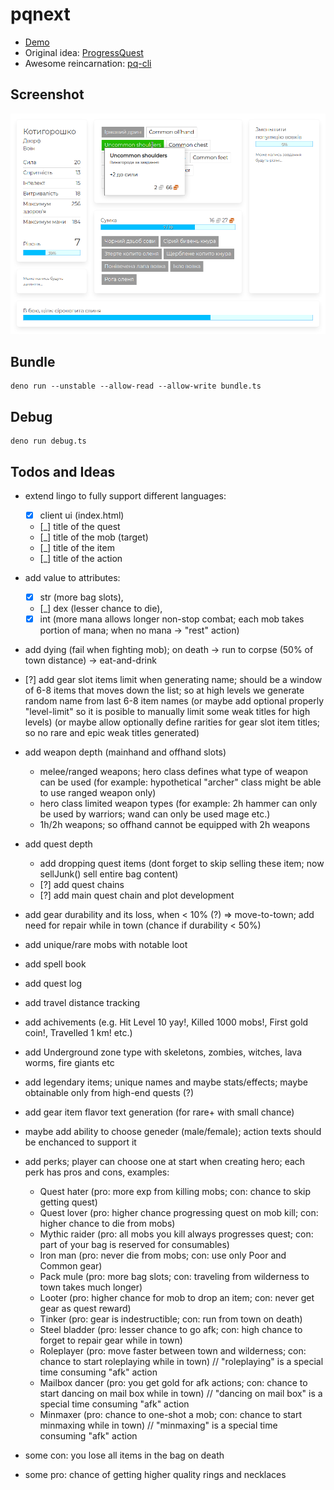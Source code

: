 # pqnext

- [Demo](https://greenya.github.io/pqnext/)
- Original idea: [ProgressQuest](http://progressquest.com/)
- Awesome reincarnation: [pq-cli](https://github.com/rr-/pq-cli)

## Screenshot

![Screenshot](screenshot.png)

## Bundle

```
deno run --unstable --allow-read --allow-write bundle.ts
```

## Debug

```
deno run debug.ts
```

## Todos and Ideas

- extend lingo to fully support different languages:
    - [x] client ui (index.html)
    - [_] title of the quest
    - [_] title of the mob (target)
    - [_] title of the item
    - [_] title of the action

- add value to attributes:
    - [x] str (more bag slots),
    - [_] dex (lesser chance to die),
    - [x] int (more mana allows longer non-stop combat; each mob takes portion of mana; when no mana -> "rest" action)

- add dying (fail when fighting mob); on death -> run to corpse (50% of town distance) -> eat-and-drink

- [?] add gear slot items limit when generating name; should be a window of 6-8 items that moves down the list; so at high levels we generate random name from last 6-8 item names (or maybe add optional properly "level-limit" so it is posible to manually limit some weak titles for high levels) (or maybe allow optionally define rarities for gear slot item titles; so no rare and epic weak titles generated)

- add weapon depth (mainhand and offhand slots)
    - melee/ranged weapons; hero class defines what type of weapon can be used (for example: hypothetical "archer" class might be able to use ranged weapon only)
    - hero class limited weapon types (for example: 2h hammer can only be used by warriors; wand can only be used mage etc.)
    - 1h/2h weapons; so offhand cannot be equipped with 2h weapons

- add quest depth
    - add dropping quest items (dont forget to skip selling these item; now sellJunk() sell entire bag content)
    - [?] add quest chains
    - [?] add main quest chain and plot development

- add gear durability and its loss, when < 10% (?) => move-to-town; add need for repair while in town (chance if durability < 50%)

- add unique/rare mobs with notable loot
- add spell book
- add quest log
- add travel distance tracking
- add achivements (e.g. Hit Level 10 yay!, Killed 1000 mobs!, First gold coin!, Travelled 1 km! etc.)
- add Underground zone type with skeletons, zombies, witches, lava worms, fire giants etc
- add legendary items; unique names and maybe stats/effects; maybe obtainable only from high-end quests (?)
- add gear item flavor text generation (for rare+ with small chance)
- maybe add ability to choose geneder (male/female); action texts should be enchanced to support it

- add perks; player can choose one at start when creating hero; each perk has pros and cons, examples:
    - Quest hater (pro: more exp from killing mobs; con: chance to skip getting quest)
    - Quest lover (pro: higher chance progressing quest on mob kill; con: higher chance to die from mobs)
    - Mythic raider (pro: all mobs you kill always progresses quest; con: part of your bag is reserved for consumables)
    - Iron man (pro: never die from mobs; con: use only Poor and Common gear)
    - Pack mule (pro: more bag slots; con: traveling from wilderness to town takes much longer)
    - Looter (pro: higher chance for mob to drop an item; con: never get gear as quest reward)
    - Tinker (pro: gear is indestructible; con: run from town on death)
    - Steel bladder (pro: lesser chance to go afk; con: high chance to forget to repair gear while in town)
    - Roleplayer (pro: move faster between town and wilderness; con: chance to start roleplaying while in town) // "roleplaying" is a special time consuming "afk" action
    - Mailbox dancer (pro: you get gold for afk actions; con: chance to start dancing on mail box while in town) // "dancing on mail box" is a special time consuming "afk" action
    - Minmaxer (pro: chance to one-shot a mob; con: chance to start minmaxing while in town) // "minmaxing" is a special time consuming "afk" action

- some con: you lose all items in the bag on death
- some pro: chance of getting higher quality rings and necklaces
